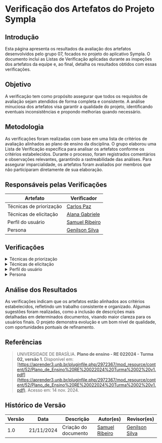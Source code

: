 # Verificação dos Artefatos do Projeto Sympla  

## Introdução  

Esta página apresenta os resultados da avaliação dos artefatos desenvolvidos pelo grupo 07, focados no projeto do aplicativo Sympla. O documento inclui as Listas de Verificação aplicadas durante as inspeções dos artefatos da equipe e, ao final, detalha os resultados obtidos com essas verificações.  

## Objetivo  

A verificação tem como propósito assegurar que todos os requisitos de avaliação sejam atendidos de forma completa e consistente. A análise minuciosa dos artefatos visa garantir a qualidade do projeto, identificando eventuais inconsistências e propondo melhorias quando necessário.  

## Metodologia  

As verificações foram realizadas com base em uma lista de critérios de avaliação alinhados ao plano de ensino da disciplina. O grupo elaborou uma Lista de Verificação específica para analisar os artefatos conforme os critérios estabelecidos. Durante o processo, foram registrados comentários e observações relevantes, garantindo a rastreabilidade das análises. Para assegurar imparcialidade, os artefatos foram avaliados por membros que não participaram diretamente de sua elaboração.  

## Responsáveis pelas Verificações  

| Artefato                | Verificador                                        |  
| ----------------------- | -------------------------------------------------- |  
| Técnicas de priorização | [Carlos Paz](https://github.com/dudupaz)           |  
| Técnicas de elicitação  | [Alana Gabriele](https://github.com/alanagabriele) |  
| Perfil do usuário       | [Samuel Ribeiro](https://github.com/SamuelRicosta) |  
| Persona                 | [Genilson Silva](https://github.com/GenilsonJrs)   |  

## Verificações  

<details>  
  <summary>Técnicas de priorização</summary>  
  <!-- Detalhes sobre as verificações -->  
</details>  

<details>  
  <summary>Técnicas de elicitação</summary>  
  <!-- Detalhes sobre as verificações -->  
</details>  

<details>  
  <summary>Perfil do usuário</summary>  
  <!-- Detalhes sobre as verificações -->  
</details>  

<details>  
  <summary>Persona</summary>  
  <!-- Detalhes sobre as verificações -->  
</details>  

## Análise dos Resultados  

As verificações indicam que os artefatos estão alinhados aos critérios estabelecidos, refletindo um trabalho consistente e organizado. Algumas sugestões foram realizadas, como a inclusão de descrições mais detalhadas em determinados documentos, visando maior clareza para os usuários finais. O projeto demonstra evolução e um bom nível de qualidade, com oportunidades pontuais de refinamento.  

## Referências  

> UNIVERSIDADE DE BRASÍLIA. **Plano de ensino - RE 022024 - Turma 02, versão 1**. Disponível em: [https://aprender3.unb.br/pluginfile.php/2972367/mod_resource/content/52/Plano_de_Ensino%20RE%20022024%20Turma%2002%20v1.pdf](https://aprender3.unb.br/pluginfile.php/2972367/mod_resource/content/52/Plano_de_Ensino%20RE%20022024%20Turma%2002%20v1.pdf). Acesso em: 14 nov. 2024.  

## Histórico de Versão  

| **Versão** | **Data**   | **Descrição**          | **Autor(es)**                                      | **Revisor(es)**                                    |  
| ---------- | ---------- | ---------------------- | -------------------------------------------------- | -------------------------------------------------- |  
| 1.0        | 21/11/2024 | Criação do documento   | [Samuel Ribeiro](https://github.com/SamuelRicosta) | [Genilson Silva](https://github.com/GenilsonJrs)   |  
